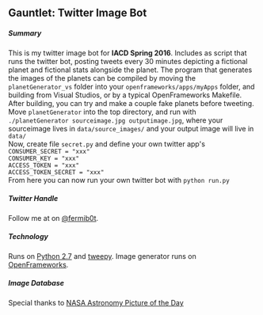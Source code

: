 ## Gauntlet: Twitter Image Bot
##### Summary
This is my twitter image bot for **IACD Spring 2016**. Includes as script that runs the twitter bot, posting tweets every 30 minutes depicting a fictional planet and fictional stats alongside the planet. The program that generates the images of the planets can be compiled by moving the `planetGenerator_vs` folder into your `openframeworks/apps/myApps` folder, and building from Visual Studios, or by a typical OpenFrameworks Makefile.<br />
After building, you can try and make a couple fake planets before tweeting. Move `planetGenerator` into the top directory, and run with `./planetGenerator sourceimage.jpg outputimage.jpg`, where your sourceimage lives in `data/source_images/` and your output image will live in `data/`<br />
Now, create file `secret.py` and define your own twitter app's<br />
`CONSUMER_SECRET = "xxx"`<br />
`CONSUMER_KEY = "xxx"`<br />
`ACCESS_TOKEN = "xxx"`<br />
`ACCESS_TOKEN_SECRET = "xxx"`<br />
From here you can now run your own twitter bot with `python run.py`

##### Twitter Handle
Follow me at on [@fermib0t].
##### Technology
Runs on [Python 2.7] and [tweepy]. Image generator runs on [OpenFrameworks].
##### Image Database
Special thanks to [NASA Astronomy Picture of the Day]

[@fermib0t]: https://twitter.com/fermib0t
[Python 2.7]: https://www.python.org/download/releases/2.7/
[tweepy]: http://www.tweepy.org/
[OpenFrameworks]: http://www.openframeworks.cc/
[NASA Astronomy Picture of the Day]: http://apod.nasa.gov/
